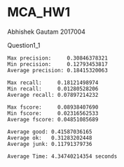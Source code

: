 # MCA_HW1
Abhishek Gautam 2017004

Question1_1

	Max precision:     0.30846378321
	Min precision:     0.12793453817
	Average precision: 0.18415320063

	Max recall:     0.18121498974
	Min recall:     0.01280528206
	Average recall: 0.07897214232

	Max fscore:     0.08938407690
	Min fscore:     0.02316562533
	Average fscore: 0.04851085689

	Average good: 0.41587036165
	Average ok:   0.31283202448
	Average junk: 0.11791379736

	Average Time: 4.34740214354 seconds
